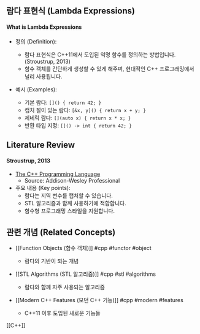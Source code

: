 
## 람다 표현식 (Lambda Expressions)

#### What is Lambda Expressions

- 정의 (Definition):
	- 람다 표현식은 C++11에서 도입된 익명 함수를 정의하는 방법입니다. (Stroustrup, 2013)
	- 함수 객체를 간단하게 생성할 수 있게 해주며, 현대적인 C++ 프로그래밍에서 널리 사용됩니다.

- 예시 (Examples):
	- 기본 람다: `[]() { return 42; }`
	- 캡처 절이 있는 람다: `[&x, y]() { return x + y; }`
	- 제네릭 람다: `[](auto x) { return x * x; }`
	- 반환 타입 지정: `[]() -> int { return 42; }`

## Literature Review

#### Stroustrup, 2013
- [The C++ Programming Language](https://www.stroustrup.com/4th.html)
	- Source: Addison-Wesley Professional
- 주요 내용 (Key points):
	- 람다는 지역 변수를 캡처할 수 있습니다.
	- STL 알고리즘과 함께 사용하기에 적합합니다.
	- 함수형 프로그래밍 스타일을 지원합니다.

## 관련 개념 (Related Concepts)

- [[Function Objects (함수 객체)]] #cpp #functor #object
	- 람다의 기반이 되는 개념

- [[STL Algorithms (STL 알고리즘)]] #cpp #stl #algorithms
	- 람다와 함께 자주 사용되는 알고리즘

- [[Modern C++ Features (모던 C++ 기능)]] #cpp #modern #features
	- C++11 이후 도입된 새로운 기능들 



[[C++]]  